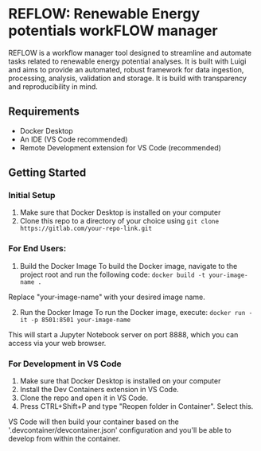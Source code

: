 # REFLOW: Renewable Energy potentials workFLOW manager

REFLOW is a workflow manager tool designed to streamline and automate tasks related to renewable energy potential analyses. It is built with Luigi and aims to provide an automated, robust framework for data ingestion, processing, analysis, validation and storage. It is build with transparency and reproducibility in mind. 

## Requirements
* Docker Desktop
* An IDE (VS Code recommended)
* Remote Development extension for VS Code (recommended)

## Getting Started

### Initial Setup
1. Make sure that Docker Desktop is installed on your computer
2. Clone this repo to a directory of your choice using 
```git clone https://gitlab.com/your-repo-link.git```

### For End Users: 
1. Build the Docker Image
To build the Docker image, navigate to the project root and run the following code:
```docker build -t your-image-name .```

Replace "your-image-name" with your desired image name. 

2. Run the Docker Image
To run the Docker image, execute:
```docker run -it -p 8501:8501 your-image-name```

This will start a Jupyter Notebook server on port 8888, which you can access via your web browser.

### For Development in VS Code
1. Make sure that Docker Desktop is installed on your computer
2. Install the Dev Containers extension in VS Code. 
3. Clone the repo and open it in VS Code. 
4. Press CTRL+Shift+P and type "Reopen folder in Container". Select this.

VS Code will then build your container based on the '.devcontainer/devcontainer.json' configuration and you'll be able to develop from within the container. 